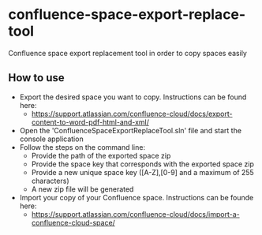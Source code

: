# confluence-space-export-replace-tool
Confluence space export replacement tool in order to copy spaces easily

## How to use
- Export the desired space you want to copy. Instructions can be found here:
  - https://support.atlassian.com/confluence-cloud/docs/export-content-to-word-pdf-html-and-xml/
- Open the 'ConfluenceSpaceExportReplaceTool.sln' file and start the console application
- Follow the steps on the command line:
  - Provide the path of the exported space zip
  - Provide the space key that corresponds with the exported space zip
  - Provide a new unique space key ([A-Z],[0-9] and a maximum of 255 characters)
  - A new zip file will be generated
- Import your copy of your Confluence space. Instructions can be founde here:
  - https://support.atlassian.com/confluence-cloud/docs/import-a-confluence-cloud-space/
